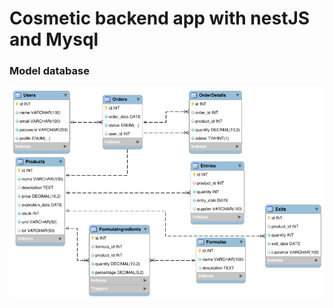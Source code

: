 <H1>Cosmetic backend app with nestJS and Mysql</H1>
<h3> Model database</h3>

![Descripción de la imagen](model.png)
